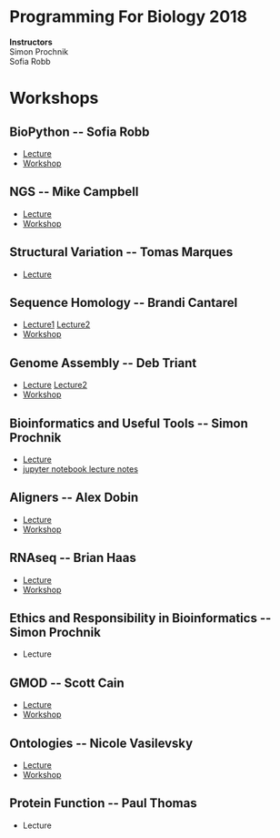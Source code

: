 # Programming For Biology 2018

__Instructors__  
Simon Prochnik  
Sofia Robb     

# Workshops

## BioPython  -- Sofia Robb
  - [Lecture](lectures/biopython.md)
  - [Workshop](problemsets/biopython_problemset.md)
## NGS -- Mike Campbell
  - [Lecture](workshops/NGS/Mike_pfb_talk.pdf) 
  - [Workshop](workshops/NGS)
## Structural Variation -- Tomas Marques
  - [Lecture](lectures/CSH_TMB_2018%20copy2pg.pdf)
## Sequence Homology -- Brandi Cantarel
  - [Lecture1](workshops/Sequence_homology/HomologyAlignments.pdf) [Lecture2](workshops/Sequence_homology/PSIBlastHmmer.pdf)
  - [Workshop](workshops/Sequence_homology/README.md)
## Genome Assembly -- Deb Triant
  - [Lecture](lectures/Triant_GenomeAssembly_CSHL2018.pdf) [Lecture2](workshops/GenomeAssembly/Triant_AssemblyWorkshop_CSHL2018.pdf)
  - [Workshop](workshops/GenomeAssembly)
## Bioinformatics and Useful Tools -- Simon Prochnik
  - [Lecture](lectures/bioinfPipesLectureSimon.md)
  - [jupyter notebook lecture notes](lectures/jupyterNotebook.md)
## Aligners -- Alex Dobin
  - [Lecture](workshops/Aligners/2018_ProgrammingForBiologistsCSHL_Dobin.pdf)
  - [Workshop](workshops/Aligners)
## RNAseq -- Brian Haas
  - [Lecture](workshops/RNAseq/rnaseq_slides_PFB2018.pdf)
  - [Workshop](workshops/RNAseq) 
## Ethics and Responsibility in Bioinformatics -- Simon Prochnik
  - Lecture
## GMOD -- Scott Cain
  - [Lecture](workshops/GMOD/Pfb_GMOD_lecture_2018.pdf)
  - [Workshop](workshops/GMOD)
## Ontologies -- Nicole Vasilevsky
  - [Lecture](workshops/Ontologies/IntroToOntologies_CSH_2018-10-28g.pdf)
  - [Workshop](workshops/Ontologies)
## Protein Function -- Paul Thomas
  - Lecture
